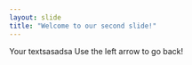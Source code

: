 ```yaml
---
layout: slide
title: "Welcome to our second slide!"
---
```

Your textsasadsa
Use the left arrow to go back!
